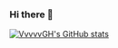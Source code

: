 ### Hi there 👋
[![VvvvvGH's GitHub stats](https://github-readme-stats.vercel.app/api?username=VvvvvGH)](https://github.com/anuraghazra/github-readme-stats)

<!--
**VvvvvGH/VvvvvGH** is a ✨ _special_ ✨ repository because its `README.md` (this file) appears on your GitHub profile.

Here are some ideas to get you started:

- 🔭 I’m currently working on ...
- 🌱 I’m currently learning ...
- 👯 I’m looking to collaborate on ...
- 🤔 I’m looking for help with ...
- 💬 Ask me about ...
- 📫 How to reach me: ...
- 😄 Pronouns: ...
- ⚡ Fun fact: ...
-->
